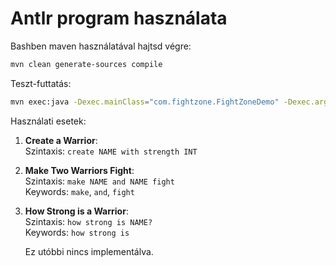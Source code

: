 # Antlr program használata

Bashben maven használatával hajtsd végre:

```bash
mvn clean generate-sources compile
```

Teszt-futtatás:

```bash
mvn exec:java -Dexec.mainClass="com.fightzone.FightZoneDemo" -Dexec.args="teszt.txt"
```

Használati esetek:

1. **Create a Warrior**:  
   Szintaxis: `create NAME with strength INT` 

2. **Make Two Warriors Fight**:  
   Szintaxis: `make NAME and NAME fight`  
   Keywords: `make`, `and`, `fight`

3. **How Strong is a Warrior**:  
   Szintaxis: `how strong is NAME?`  
   Keywords: `how strong is`

   Ez utóbbi nincs implementálva.